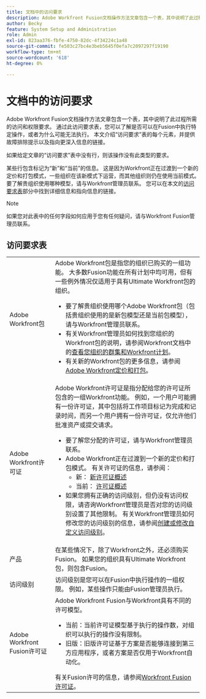 ```yaml
---
title: 文档中的访问要求
description: Adobe Workfront Fusion文档操作方法文章包含一个表，其中说明了此过程所需的访问和权限要求。 通过此访问要求表，您可以了解是否可以在Fusion中执行特定操作，或者为什么可能无法执行。 本文介绍“访问要求”表的每个元素，并提供故障排除提示以及指向更深入信息的链接。
author: Becky
feature: System Setup and Administration
role: Admin
exl-id: 823aa376-fbfe-4750-82dc-4f34224c1a48
source-git-commit: fe503c27bc4e3beb5645f0efa7c2097297f19190
workflow-type: tm+mt
source-wordcount: '618'
ht-degree: 0%

---
```


# 文档中的访问要求

Adobe Workfront Fusion文档操作方法文章包含一个表，其中说明了此过程所需的访问和权限要求。 通过此访问要求表，您可以了解是否可以在Fusion中执行特定操作，或者为什么可能无法执行。 本文介绍“访问要求”表的每个元素，并提供故障排除提示以及指向更深入信息的链接。

如果给定文章的“访问要求”表中没有行，则该操作没有此类型的要求。

某些行包含标记为“新”和“当前”的信息。 这是因为Workfront正在过渡到一个新的定价和打包模式，一些组织在该新模式下运营，而其他组织则仍在使用当前模式。 要了解贵组织使用哪种模型，请与Workfront管理员联系。 您可以在本文的[访问要求表](#the-access-requirements-table)部分中找到详细信息和指向信息的链接。

>[!NOTE]
>
>如果您对此表中的任何字段如何应用于您有任何疑问，请与Workfront Fusion管理员联系。

## 访问要求表

<table style="table-layout:auto"> 
 <col> 
 <col> 
 <tbody> 
  <tr> 
   <td role="rowheader">Adobe Workfront包 
   <td> Adobe Workfront包是指您的组织已购买的一组功能。 大多数Fusion功能在所有计划中均可用，但有一些例外情况仅适用于具有Ultimate Workfront包的组织。 
   <ul><li>要了解贵组织使用哪个Adobe Workfront包（包括贵组织使用的是新包模型还是当前包模型），请与Workfront管理员联系。</li>
   <li>有关Workfront管理员如何找到您组织的Workfront包的说明，请参阅Workfront文档中的<a href="https://experienceleague.adobe.com/en/docs/workfront/using/administration-and-setup/get-started-administration/firewall-overview#view-your-organization-s-cluster-and-workfront-plan">查看您组织的群集和Workfront计划</a>。</li><li>有关新的Workfront包的更多信息，请参阅<a href="https://business.adobe.com/products/workfront/pricing.html">Adobe Workfront定价和打包</a>。</li></ul> </td> 
  </tr> 
  <tr> 
   <td role="rowheader">Adobe Workfront许可证</td> 
   <td> Adobe Workfront许可证是指分配给您的许可证所包含的一组Workfront功能。 例如，一个用户可能拥有一份许可证，其中包括将工作项目标记为完成和记录时间，而另一个用户拥有一份许可证，仅允许他们批准资产或提交请求。 <p> 
   <ul>
   <li>要了解您分配的许可证，请与Workfront管理员联系。</li>
   <li>Adobe Workfront正在过渡到一个新的定价和打包模式。 有关许可证的信息，请参阅：
   <ul>
   <li>新： <a href="https://experienceleague.adobe.com/en/docs/workfront/using/administration-and-setup/add-users/access-levels/licenses-overview">新许可证概述</a></li>
   <li>当前： <a href="https://experienceleague.adobe.com/en/docs/workfront/using/administration-and-setup/add-users/legacy-access-levels/wf-licenses">许可证概述</a></li></ul></li>
   <li>如果您拥有正确的访问级别，但仍没有访问权限，请咨询Workfront管理员是否对您的访问级别设置了其他限制。 有关Workfront管理员如何修改您的访问级别的信息，请参阅<a href="https://experienceleague.adobe.com/en/docs/workfront/using/administration-and-setup/get-started-administration/firewall-overview#view-your-organization-s-cluster-and-workfront-plan" class="MCXref xref">创建或修改自定义访问级别</a>。
   </ul>
      </p> </td> 
  </tr> 
  <tr> 
   <td role="rowheader">产品</td> 
   <td>在某些情况下，除了Workfront之外，还必须购买Fusion。 如果您的组织具有Ultimate Workfront包，则包含Fusion。
  <tr> 
   <td role="rowheader">访问级别</td> 
   <td> 访问级别是您可以在Fusion中执行操作的一组权限。 例如，某些操作只能由Fusion管理员执行。 
  <tr> 
   <td role="rowheader">Adobe Workfront Fusion许可证</td> 
   <td>Adobe Workfront Fusion与Workfront具有不同的许可模型。 
   <ul><li>当前：当前许可证模型基于执行的操作数，对组织可以执行的操作没有限制。 </li>
   <li>旧版：旧版许可证基于方案是否能够连接到第三方应用程序，或者方案是否仅用于Workfront自动化。 </li>
   </ul>
   有关Fusion许可的信息，请参阅<a href="/help/workfront-fusion/set-up-and-manage-workfront-fusion/licensing-operations-overview/license-automation-vs-integration.md" class="MCXref xref">Workfront Fusion许可证</a>。
   </td> 
  </tr> 
 </tbody> 
</table>
